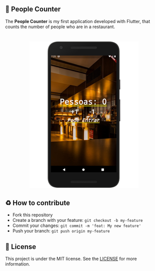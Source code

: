 ## :iphone: People Counter

The **People Counter** is my first application developed with Flutter, that counts the number of people who are in a restaurant. 

<h1 align="center">
    <img alt="Mockup" src="./assets/images/mockup.png" width="350px" />
</h1>
 
## :recycle: How to contribute  
- Fork this repository
- Create a branch with your feature: `git checkout -b my-feature`
- Commit your changes: `git commit -m 'feat: My new feature'`
- Push your branch: `git push origin my-feature`

## :memo: License  
This project is under the MIT license. See the [LICENSE](LICENSE)  for more information.